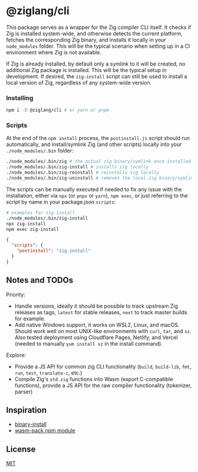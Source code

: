 # @ziglang/cli

This package serves as a wrapper for the Zig compiler CLI itself. It checks if Zig is installed system-wide, and otherwise detects the current platform, fetches the corresponding Zig binary, and installs it locally in your `node_modules` folder. This will be the typical scenario when setting up in a CI environment where Zig is not available.

If Zig is already installed, by default only a symlink to it will be created, no additional Zig package is installed. This will be the typical setup in development. If desired, the `zig-install` script can still be used to install a local version of Zig, regardless of any system-wide version.

### Installing

```sh
npm i -D @ziglang/cli # or yarn or pnpm
```

### Scripts

At the end of the `npm install` process, the `postinstall.js` script should run automatically, and install/symlink Zig (and other scripts) locally into your `./node_modules/.bin` folder:

```sh
./node_modules/.bin/zig # the actual zig binary/symlink once installed
./node_modules/.bin/zig-install # installs zig locally
./node_modules/.bin/zig-reinstall # reinstalls zig locally
./node_modules/.bin/zig-uninstall # removes the local zig binary/symlink
```

The scripts can be manually executed if needed to fix any issue with the installation, either via `npx` (or `pnpx` or `yarn`), `npm exec`, or just referring to the script by name in your package.json `scripts`:

```sh
# examples for zig-install
./node_modules/.bin/zig-install
npx zig-install
npm exec zig-install
```

```json
{
  "scripts": {
    "postinstall": "zig-install"
  }
}
```

## Notes and TODOs

Priority:

- Handle versions, ideally it should be possible to track upstream Zig releases as tags, `latest` for stable releases, `next` to track master builds for example.
- Add native Windows support, it works on WSL2, Linux, and macOS. Should work well on most UNIX-like environments with `curl`, `tar`, and `xz`. Also tested deployment using Cloudflare Pages, Netlify, and Vercel (needed to manually `yum install xz` in the install command).

Explore:

- Provide a JS API for common zig CLI functionality (`build`, `build-lib`, `fmt`, `run`, `test`, `translate-c`, etc.)
- Compile Zig's `std.zig` functions into Wasm (export C-compatible functions), provide a JS API for the raw compiler functionality (tokenizer, parser)

## Inspiration

- [binary-install](https://github.com/EverlastingBugstopper/binary-install)
- [wasm-pack npm module](https://github.com/rustwasm/wasm-pack/tree/master/npm)

## License

[MIT](LICENSE)
